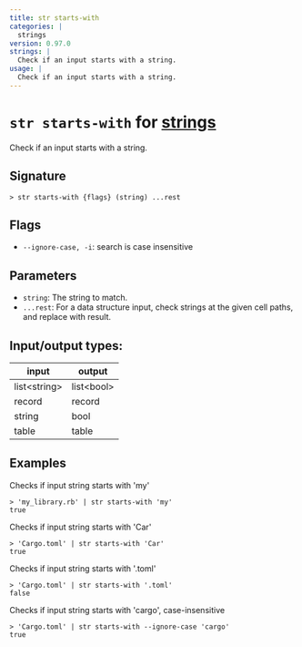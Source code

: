 ```yaml
---
title: str starts-with
categories: |
  strings
version: 0.97.0
strings: |
  Check if an input starts with a string.
usage: |
  Check if an input starts with a string.
---
```

<!-- This file is automatically generated. Please edit the command in https://github.com/nushell/nushell instead. -->

# `str starts-with` for [strings](/commands/categories/strings.md)

<div class='command-title'>Check if an input starts with a string.</div>

## Signature

```> str starts-with {flags} (string) ...rest```

## Flags

 -  `--ignore-case, -i`: search is case insensitive

## Parameters

 -  `string`: The string to match.
 -  `...rest`: For a data structure input, check strings at the given cell paths, and replace with result.


## Input/output types:

| input        | output     |
| ------------ | ---------- |
| list\<string\> | list\<bool\> |
| record       | record     |
| string       | bool       |
| table        | table      |
## Examples

Checks if input string starts with 'my'
```nu
> 'my_library.rb' | str starts-with 'my'
true
```

Checks if input string starts with 'Car'
```nu
> 'Cargo.toml' | str starts-with 'Car'
true
```

Checks if input string starts with '.toml'
```nu
> 'Cargo.toml' | str starts-with '.toml'
false
```

Checks if input string starts with 'cargo', case-insensitive
```nu
> 'Cargo.toml' | str starts-with --ignore-case 'cargo'
true
```
